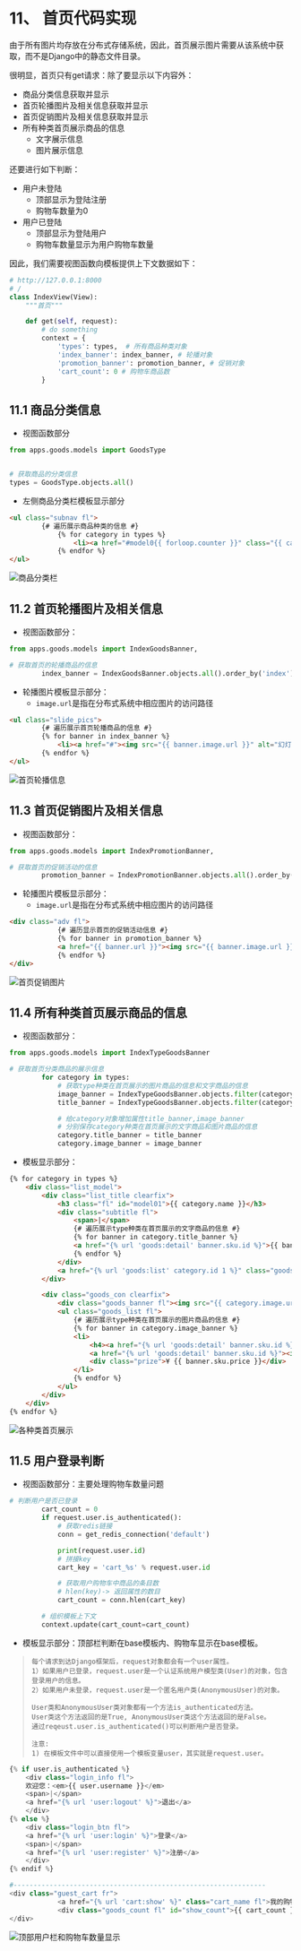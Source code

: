 # 11、 首页代码实现

由于所有图片均存放在分布式存储系统，因此，首页展示图片需要从该系统中获取，而不是Django中的静态文件目录。

很明显，首页只有get请求：除了要显示以下内容外：

- 商品分类信息获取并显示
- 首页轮播图片及相关信息获取并显示
- 首页促销图片及相关信息获取并显示
- 所有种类首页展示商品的信息
  - 文字展示信息
  - 图片展示信息

还要进行如下判断：

- 用户未登陆
  - 顶部显示为登陆注册
  - 购物车数量为0
- 用户已登陆
  - 顶部显示为登陆用户
  - 购物车数量显示为用户购物车数量

因此，我们需要视图函数向模板提供上下文数据如下：

```python
# http://127.0.0.1:8000
# /
class IndexView(View):
    """首页"""

    def get(self, request):
    	# do something
        context = {
            'types': types,  # 所有商品种类对象
            'index_banner': index_banner, # 轮播对象
            'promotion_banner': promotion_banner, # 促销对象
            'cart_count': 0 # 购物车商品数
        }
```

## 11.1 商品分类信息

- 视图函数部分

```python
from apps.goods.models import GoodsType


# 获取商品的分类信息
types = GoodsType.objects.all()
```

- 左侧商品分类栏模板显示部分

```html
<ul class="subnav fl">
        {# 遍历展示商品种类的信息 #}
            {% for category in types %}
				<li><a href="#model0{{ forloop.counter }}" class="{{ category.logo }}">{{ category.name }}</a></li>
            {% endfor %}
</ul>
```

![商品分类栏](./images/1101.png)

## 11.2 首页轮播图片及相关信息

- 视图函数部分：

```python
from apps.goods.models import IndexGoodsBanner,

# 获取首页的轮播商品的信息
        index_banner = IndexGoodsBanner.objects.all().order_by('index')
```

- 轮播图片模板显示部分：
  - `image.url`是指在分布式系统中相应图片的访问路径

```html
<ul class="slide_pics">
        {# 遍历展示首页轮播商品的信息 #}
        {% for banner in index_banner %}
			<li><a href="#"><img src="{{ banner.image.url }}" alt="幻灯片"></a></li>
		{% endfor %}
</ul>
```

![首页轮播信息](./images/1102.png)



## 11.3 首页促销图片及相关信息

- 视图函数部分：

```python
from apps.goods.models import IndexPromotionBanner,

# 获取首页的促销活动的信息
        promotion_banner = IndexPromotionBanner.objects.all().order_by('index')
```

- 轮播图片模板显示部分：
  - `image.url`是指在分布式系统中相应图片的访问路径

```html
<div class="adv fl">
			{# 遍历显示首页的促销活动信息 #}
            {% for banner in promotion_banner %}
			<a href="{{ banner.url }}"><img src="{{ banner.image.url }}"></a>
		    {% endfor %}
</div>
```

![首页促销图片](./images/1103.png)

## 11.4 所有种类首页展示商品的信息

- 视图函数部分：

```python
from apps.goods.models import IndexTypeGoodsBanner

# 获取首页分类商品的展示信息
        for category in types:
            # 获取type种类在首页展示的图片商品的信息和文字商品的信息
            image_banner = IndexTypeGoodsBanner.objects.filter(category=category, display_type=1)
            title_banner = IndexTypeGoodsBanner.objects.filter(category=category, display_type=0)

            # 给category对象增加属性title_banner,image_banner
            # 分别保存category种类在首页展示的文字商品和图片商品的信息
            category.title_banner = title_banner
            category.image_banner = image_banner
```

- 模板显示部分：

```html
{% for category in types %}
	<div class="list_model">
		<div class="list_title clearfix">
			<h3 class="fl" id="model01">{{ category.name }}</h3>
			<div class="subtitle fl">
				<span>|</span>
				{# 遍历展示type种类在首页展示的文字商品的信息 #}
                {% for banner in category.title_banner %}
				<a href="{% url 'goods:detail' banner.sku.id %}">{{ banner.sku.name }}</a>
				{% endfor %}
			</div>
			<a href="{% url 'goods:list' category.id 1 %}" class="goods_more fr" id="fruit_more">查看更多 ></a>
		</div>

		<div class="goods_con clearfix">
			<div class="goods_banner fl"><img src="{{ category.image.url }}"></div>
			<ul class="goods_list fl">
				{# 遍历展示type种类在首页展示的图片商品的信息 #}
                {% for banner in category.image_banner %}
				<li>
					<h4><a href="{% url 'goods:detail' banner.sku.id %}">{{ banner.sku.name }}</a></h4>
					<a href="{% url 'goods:detail' banner.sku.id %}"><img src="{{ banner.sku.image.url }}"></a>
					<div class="prize">¥ {{ banner.sku.price }}</div>
				</li>
				{% endfor %}
			</ul>
		</div>
	</div>
{% endfor %}
```

![各种类首页展示](./images/1104.png)

## 11.5 用户登录判断

- 视图函数部分：主要处理购物车数量问题

```python
# 判断用户是否已登录
        cart_count = 0
        if request.user.is_authenticated():
            # 获取redis链接
            conn = get_redis_connection('default')

            print(request.user.id)
            # 拼接key
            cart_key = 'cart_%s' % request.user.id

            # 获取用户购物车中商品的条目数
            # hlen(key)-> 返回属性的数目
            cart_count = conn.hlen(cart_key)

        # 组织模板上下文
        context.update(cart_count=cart_count)
```

- 模板显示部分：顶部栏判断在base模板内、购物车显示在base模板。

> ```
> 每个请求到达Django框架后，request对象都会有一个user属性。
> 1）如果用户已登录，request.user是一个认证系统用户模型类(User)的对象，包含登录用户的信息。
> 2）如果用户未登录，request.user是一个匿名用户类(AnonymousUser)的对象。
>
> User类和AnonymousUser类对象都有一个方法is_authenticated方法。
> User类这个方法返回的是True, AnonymousUser类这个方法返回的是False。
> 通过reqeust.user.is_authenticated()可以判断用户是否登录。
>
> 注意:
> 1) 在模板文件中可以直接使用一个模板变量user，其实就是request.user。
> ```

```python
{% if user.is_authenticated %}
    <div class="login_info fl">
    欢迎您：<em>{{ user.username }}</em>
    <span>|</span>
    <a href="{% url 'user:logout' %}">退出</a>
    </div>
{% else %}
    <div class="login_btn fl">
    <a href="{% url 'user:login' %}">登录</a>
    <span>|</span>
    <a href="{% url 'user:register' %}">注册</a>
    </div>
{% endif %}

#---------------------------------------------------------------
<div class="guest_cart fr">
			<a href="{% url 'cart:show' %}" class="cart_name fl">我的购物车</a>
			<div class="goods_count fl" id="show_count">{{ cart_count }}</div>
</div>
```

![顶部用户栏和购物车数量显示](./images/1105.png)

